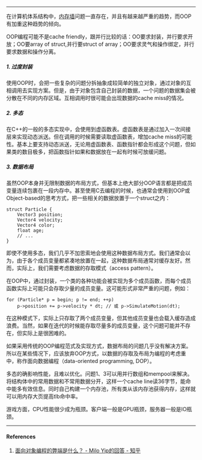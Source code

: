 
---

在计算机体系结构中，[内存墙](https://baike.baidu.com/item/内存墙)问题一直存在，并且有越来越严重的趋势，而OOP有加重这种趋势的倾向。

OOP编程可能不是cache friendly，跟并行比较的话：OO要求封装，并行要求开放；OO要array of struct,并行要struct of array；OO要求灵气和操作绑定，并行要求数据和操作分离。

##### 1. 过度封装

使用OOP时，会把一些复杂的问题分拆抽象成较简单的独立对象，通过对象的互相调用去实现方案。但是，由于对象包含自己封装的数据，一个问题的数据集会被分散在不同的内存区域。互相调用时很可能会出现数据的cache miss的情况。

##### 2. 多态

在C++的一般的多态实现中，会使用到虚函数表。虚函数表是通过加入一次间接层来实现动态派送。但在调用的时候需要读取虚函数表，增加cache miss的可能性。基本上要支持动态派送，无论用虚函数表、函数指针都会形成这个问题，但如果类的数目极多，把函数指针如果和数据放在一起有时候可放缓问题。

##### 3. 数据布局

虽然OOP本身并无限制数据的布局方式，但基本上绝大部分OOP语言都是把成员变量连续包裹在一段内存中。甚至使用C去编程的时候，也通常会使用到OOP或Object-based的思考方式，把一些相关的数据放置于一个struct之内：

```
struct Particle {
    Vector3 position;
    Vector4 velocity;
    Vector4 color;
    float age;
    // ...
}
```

即使不使用多态，我们几乎不加思索地会使用这种数据布局方式。我们通常会以为，由于各个成员变量都紧凑地放置在一起，这种数据布局通常对缓存友好。然而，实际上，我们需要考虑数据的存取模式（access pattern）。

在OOP中，通过封装，一个类的各种功能会被实现为多个成员函数，而每个成员函数实际上可能只会存取少量的成员变量。这可能形式非常严重的问题，例如：

```
for (Particle* p = begin; p != end; ++p)
    p->position += p->velocity * dt; // 或 p->SimulateMotion(dt);
```

在这种模式下，实际上只存取了两个成员变量，但其他成员变量也会载入缓存造成浪费。当然，如果在迭代的时候能存取尽量多的成员变量，这个问题可能并不存在，但实际上是很困难的。

如果采用传统的OOP编程范式及实现方式，数据布局的问题几乎没有解决方案。所以在某些情况下，应该放弃OOP方式，以数据的存取及布局为编程的考虑重中，称作面向数据编程（data-oriented programming, DOP）。

多态的确影响性能，且难以优化。问题1、3可以用并行数组和mempool来解决。将结构体中的常用数据和不常用数据分开，这样一个cache line读36字节，能命中能多有效信息。同时自己构建一个内存池，所有类从该内存池获得内存，这样就可以用内存大页提高tlb命中率。

游戏方面，CPU性能很少成为瓶颈。客户端一般是GPU瓶颈，服务器一般是IO瓶颈。

---

#### References

1. [面向对象编程的弊端是什么？ - Milo Yip的回答 - 知乎](https://www.zhihu.com/question/20275578/answer/27046327)



